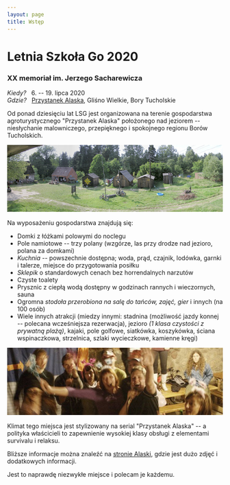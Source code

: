 ```yaml
---
layout: page
title: Wstęp
---
```


# Letnia Szkoła Go 2020

### XX memoriał im. Jerzego Sacharewicza

*Kiedy?* &nbsp; 6. -- 19. lipca 2020  
*Gdzie?* &nbsp; [Przystanek Alaska](http://www.alaska.sundar.pl/), Gliśno Wielkie, Bory Tucholskie  

<!--
<p class="sponsors">
Sponsorami LSG 2018 są:<br>
<a href="https://internetgoschool.com/"><img src="/public/GJIGS_logo.png"></a>
<a href="http://psg.go.art.pl/"><img src="/public/psg_logo.png"></a>
<a href="http://www.factorio.com/"><img src="/public/factorio_logo.png"></a>
</p>
-->

Od ponad dziesięciu lat LSG jest organizowana na terenie gospodarstwa agroturystycznego "Przystanek Alaska" położonego nad jeziorem -- niesłychanie malowniczego, przepięknego i spokojnego regionu Borów Tucholskich. 

![przystanek alaska](/public/palaska.jpg)

Na wyposażeniu gospodarstwa znajdują się:

- Domki z łóżkami polowymi do noclegu
- Pole namiotowe -- trzy polany (wzgórze, las przy drodze nad jezioro, polana za domkami)
- *Kuchnia* -- powszechnie dostępna; woda, prąd, czajnik, lodówka, garnki i talerze, miejsce do przygotowania posiłku
- *Sklepik* o standardowych cenach bez horrendalnych narzutów
- Czyste toalety
- Prysznic z ciepłą wodą dostępny w godzinach rannych i wieczornych, sauna
- Ogromna *stodoła przerobiona na salę do tańców, zajęć, gier* i innych (na 100 osób)
- Wiele innych atrakcji (miedzy innymi: stadnina (możliwość jazdy konnej -- polecana wcześniejsza rezerwacja), jezioro *(1 klasa czystości z prywatną plażą)*, kajaki, pole golfowe, siatkówka, koszykówka, ściana wspinaczkowa, strzelnica, szlaki wycieczkowe, kamienne kręgi) 

![przystanek alaska](/public/karaoke.jpg)

Klimat tego miejsca jest stylizowany na serial "Przystanek Alaska" -- a polityka właścicieli to zapewnienie wysokiej klasy obsługi z elementami survivalu i relaksu. 

Bliższe informacje można znaleźć na [stronie Alaski](http://www.alaska.sundar.pl/), gdzie jest dużo zdjęć i dodatkowych informacji.  

Jest to naprawdę niezwykłe miejsce i polecam je każdemu.
